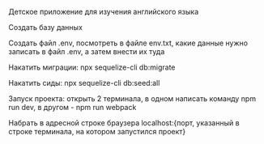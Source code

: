 Детское приложение для изучения английского языка

Создать базу данных

Создать файл .env, посмотреть в файле env.txt, какие данные нужно записать в файл .env, а затем внести их туда

Накатить миграции: npx sequelize-cli db:migrate

Накатить сиды: npx sequelize-cli db:seed:all

Запуск проекта: открыть 2 терминала, в одном написать команду npm run dev, в другом - npm run webpack

Набрать в адресной строке браузера localhost:{порт, указанный в строке терминала, на котором запустился проект}
